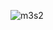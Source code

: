 ![m3s2](https://user-images.githubusercontent.com/81404686/144810186-08c363e0-dcda-40e4-9a99-3cbbb03d343e.png)
